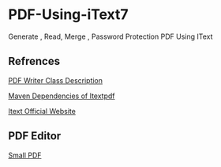 # PDF-Using-iText7
Generate , Read, Merge , Password Protection PDF Using IText 

## Refrences

[PDF Writer Class Description](https://api.itextpdf.com/iText7/java/7.1.7/com/itextpdf/kernel/pdf/PdfWriter.html)

[Maven Dependencies of Itextpdf](https://mvnrepository.com/artifact/com.itextpdf/itext7-core/7.0.4)

[Itext Official Website](https://itextpdf.com/en/products/itext-7/itext-7-core)

## PDF Editor

[Small PDF](https://smallpdf.com/edit-pdf)
